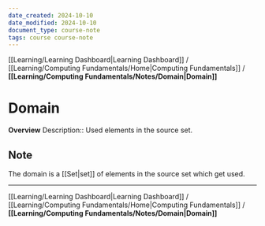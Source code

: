 ```yaml
---
date_created: 2024-10-10
date_modified: 2024-10-10
document_type: course-note
tags: course course-note
---
```

[[Learning/Learning Dashboard|Learning Dashboard]] / [[Learning/Computing Fundamentals/Home|Computing Fundamentals]] / **[[Learning/Computing Fundamentals/Notes/Domain|Domain]]**
# Domain
**Overview**
Description:: Used elements in the source set.

## Note

The domain is a [[Set|set]] of elements in the source set which get used.

---
[[Learning/Learning Dashboard|Learning Dashboard]] / [[Learning/Computing Fundamentals/Home|Computing Fundamentals]] / **[[Learning/Computing Fundamentals/Notes/Domain|Domain]]**